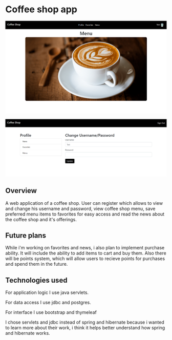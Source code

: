 # Coffee shop app

![Header home page image](./img/HomePage.png)

![Header profile page image](./img/ProfilePage.png)

## Overview

A web application of a coffee shop. User can register which allows
to view and change his username and password, view coffee shop menu, 
save preferred menu items to favorites for easy access 
and read the news about the coffee shop and it's offerings.

## Future plans

While i'm working on favorites and news, i also plan to 
implement purchase ability. It will include the ability to add
items to cart and buy them. Also there will be points system, which will
allow users to recieve points for purchases and spend them in the future.

## Technologies used

For application logic I use java servlets.

For data access I use jdbc and postgres. 

For interface I use bootstrap and thymeleaf

I chose servlets and jdbc instead of spring and hibernate
because i wanted to learn more about their work, i think 
it helps better understand how spring and hibernate works.

